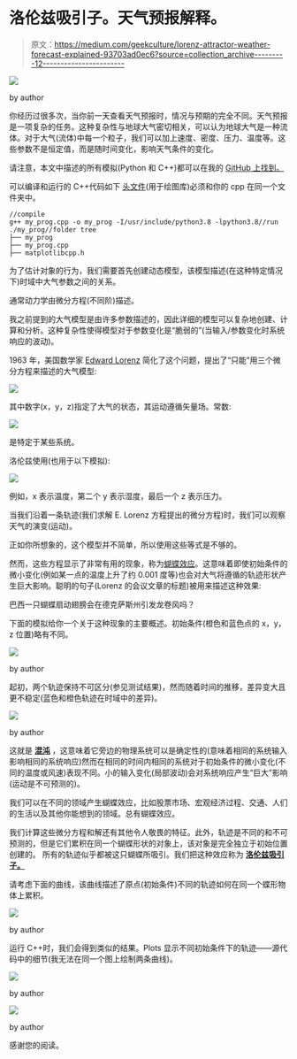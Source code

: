 # 洛伦兹吸引子。天气预报解释。

> 原文：<https://medium.com/geekculture/lorenz-attractor-weather-forecast-explained-93703ad0ec6?source=collection_archive---------12----------------------->

![](img/8ff751efc7f3efe6294c12073aa0643c.png)

by author

你经历过很多次，当你前一天查看天气预报时，情况与预期的完全不同。天气预报是一项复杂的任务。这种复杂性与地球大气密切相关，可以认为地球大气是一种流体。对于大气(流体)中每一个粒子，我们可以加上速度、密度、压力、温度等。这些参数不是恒定值，而是随时间变化，影响天气条件的变化。

请注意，本文中描述的所有模拟(Python 和 C++)都可以在我的 [GitHub 上找到。](https://github.com/markusbuchholz/Lorenz-Attractor)

可以编译和运行的 C++代码如下
[头文件](https://github.com/lava/matplotlib-cpp)(用于绘图库)必须和你的 cpp 在同一个文件夹中。

```
//compile
g++ my_prog.cpp -o my_prog -I/usr/include/python3.8 -lpython3.8//run
./my_prog//folder tree
├── my_prog
├── my_prog.cpp
├── matplotlibcpp.h
```

为了估计对象的行为，我们需要首先创建动态模型，该模型描述(在这种特定情况下)时域中大气参数之间的关系。

通常动力学由微分方程(不同阶)描述。

我之前提到的大气模型是由许多参数描述的，因此详细的模型可以复杂地创建、计算和分析。这种复杂性使得模型对于参数变化是“脆弱的”(当输入/参数变化时系统响应的波动)。

1963 年，美国数学家 [Edward Lorenz](https://en.wikipedia.org/wiki/Edward_Norton_Lorenz) 简化了这个问题，提出了“只能”用三个微分方程来描述的大气模型:

![](img/6bd9ad4484bae038a45b06841baab657.png)

其中数字(x，y，z)指定了大气的状态，其运动遵循矢量场。常数:

![](img/d1d164a08ea10c631e60d37aa481e290.png)

是特定于某些系统。

洛伦兹使用(也用于以下模拟):

![](img/df32b58000a20fcfaa84a90c48b216d2.png)

例如，x 表示温度，第二个 y 表示湿度，最后一个 z 表示压力。

当我们沿着一条轨迹(我们求解 E. Lorenz 方程提出的微分方程)时，我们可以观察天气的演变(运动)。

正如你所想象的，这个模型并不简单，所以使用这些等式是不够的。

然而，这些方程显示了非常有用的现象，称为[蝴蝶效应](https://en.wikipedia.org/wiki/Butterfly_effect)。这意味着即使初始条件的微小变化(例如某一点的温度上升了约 0.001 度等)也会对大气将遵循的轨迹形状产生巨大影响。聪明的句子(Lorenz 的会议文章的标题)被用来描述这种效果:

巴西一只蝴蝶扇动翅膀会在德克萨斯州引发龙卷风吗？

下面的模拟给你一个关于这种现象的主要概述。初始条件(橙色和蓝色点的 x，y，z 位置)略有不同。

![](img/3d7cdb8e6dfaba7e06791bc04925fcfb.png)

by author

起初，两个轨迹保持不可区分(参见测试结果)，然而随着时间的推移，差异变大且更不稳定(蓝色和橙色轨迹在时域中的差异)。

![](img/20865c3d4555168d914c96587e4ed558.png)

by author

这就是 [**混沌**](https://en.wikipedia.org/wiki/Chaos_theory) ，这意味着它旁边的物理系统可以是确定性的(意味着相同的系统输入影响相同的系统响应)然而在相同的时间内相同的系统对于初始条件的微小变化(不同的温度或风速)表现不同。小的输入变化(局部波动)会对系统响应产生“巨大”影响(运动是不可预测的)。

我们可以在不同的领域产生蝴蝶效应，比如股票市场、宏观经济过程、交通、人们的生活以及其他你能想到的领域。总有蝴蝶效应。

我们计算这些微分方程和解还有其他令人敬畏的特征。此外，轨迹是不同的和不可预测的，但是它们累积在同一个蝴蝶形状的对象上，该对象是完全独立于初始位置创建的。
所有的轨迹似乎都被这只蝴蝶所吸引。我们把这种效应称为 [**洛伦兹吸引子。**](https://en.wikipedia.org/wiki/Lorenz_system)

请考虑下面的曲线，该曲线描述了原点(初始条件)不同的轨迹如何在同一个蝶形物体上累积。

![](img/fa0b655008def2902a214fb40caa8ff8.png)

by author

运行 C++时，我们会得到类似的结果。Plots 显示不同初始条件下的轨迹——源代码中的细节(我无法在同一个图上绘制两条曲线)。

![](img/8cf301e599b7b29c8ddd088d3ec1faf9.png)

by author

![](img/30d9dbcd872a46d5d1f7c161f077c62f.png)

by author

感谢您的阅读。